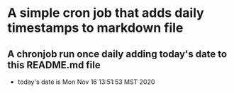 A simple cron job that adds daily timestamps to markdown file
============================================================
## A chronjob run once daily adding today's date to this README.md file
* today's date is Mon Nov 16 13:51:53 MST 2020

